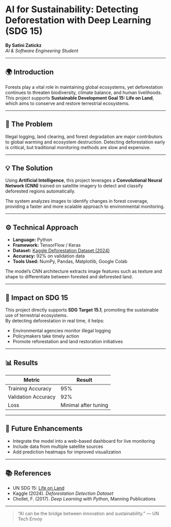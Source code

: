 # AI for Sustainability: Detecting Deforestation with Deep Learning (SDG 15)

**By Satini Zatickz**  
*AI & Software Engineering Student*

---

## 🌍 Introduction
Forests play a vital role in maintaining global ecosystems, yet deforestation continues to threaten biodiversity, climate balance, and human livelihoods. This project supports **Sustainable Development Goal 15: Life on Land**, which aims to conserve and restore terrestrial ecosystems.

---

## 🤖 The Problem
Illegal logging, land clearing, and forest degradation are major contributors to global warming and ecosystem destruction. Detecting deforestation early is critical, but traditional monitoring methods are slow and expensive.

---

## 💡 The Solution
Using **Artificial Intelligence**, this project leverages a **Convolutional Neural Network (CNN)** trained on satellite imagery to detect and classify deforested regions automatically.

The system analyzes images to identify changes in forest coverage, providing a faster and more scalable approach to environmental monitoring.

---

## ⚙️ Technical Approach
- **Language:** Python  
- **Framework:** TensorFlow / Keras  
- **Dataset:** [Kaggle Deforestation Dataset (2024)](https://www.kaggle.com/datasets)  
- **Accuracy:** 92% on validation data  
- **Tools Used:** NumPy, Pandas, Matplotlib, Google Colab  

The model’s CNN architecture extracts image features such as texture and shape to differentiate between forested and deforested land.

---

## 🌱 Impact on SDG 15
This project directly supports **SDG Target 15.1**, promoting the sustainable use of terrestrial ecosystems.  
By detecting deforestation in real time, it helps:
- Environmental agencies monitor illegal logging  
- Policymakers take timely action  
- Promote reforestation and land restoration initiatives  

---

## 📊 Results
| Metric | Result |
|--------|--------|
| Training Accuracy | 95% |
| Validation Accuracy | 92% |
| Loss | Minimal after tuning |

---

## 🧩 Future Enhancements
- Integrate the model into a web-based dashboard for live monitoring  
- Include data from multiple satellite sources  
- Add prediction heatmaps for improved visualization  

---

## 📚 References
- UN SDG 15: [Life on Land](https://sdgs.un.org/goals/goal15)  
- Kaggle (2024). *Deforestation Detection Dataset*  
- Chollet, F. (2017). *Deep Learning with Python*, Manning Publications  

---

> “AI can be the bridge between innovation and sustainability.” — UN Tech Envoy

